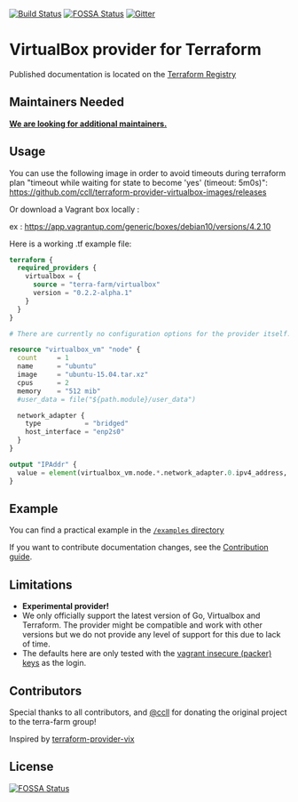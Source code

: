 [![Build Status](https://github.com/terra-farm/terraform-provider-virtualbox/workflows/CI/badge.svg)](https://github.com/terra-farm/terraform-provider-virtualbox/actions?query=branch%3Amaster)
[![FOSSA Status](https://app.fossa.io/api/projects/git%2Bgithub.com%2Fterra-farm%2Fterraform-provider-virtualbox.svg?type=shield)](https://app.fossa.io/projects/git%2Bgithub.com%2Fterra-farm%2Fterraform-provider-virtualbox?ref=badge_shield)
[![Gitter](https://badges.gitter.im/terra-farm/terraform-provider-virtualbox.svg)](https://gitter.im/terra-farm/terraform-provider-virtualbox?utm_source=badge&utm_medium=badge&utm_campaign=pr-badge)

# VirtualBox provider for Terraform

Published documentation is located on the [Terraform Registry](https://registry.terraform.io/providers/terra-farm/virtualbox/latest/docs)

## Maintainers Needed

[__We are looking for additional maintainers.__](https://github.com/terra-farm/terraform-provider-virtualbox/discussions/117)

## Usage

You can use the following image in order to avoid timeouts during terraform plan "timeout while waiting for state to become 'yes' (timeout: 5m0s)":
https://github.com/ccll/terraform-provider-virtualbox-images/releases

Or download a Vagrant box locally :

ex : https://app.vagrantup.com/generic/boxes/debian10/versions/4.2.10

Here is a working .tf example file:

```tf
terraform {
  required_providers {
    virtualbox = {
      source = "terra-farm/virtualbox"
      version = "0.2.2-alpha.1"
    }
  }
}

# There are currently no configuration options for the provider itself.

resource "virtualbox_vm" "node" {
  count     = 1
  name      = "ubuntu"
  image     = "ubuntu-15.04.tar.xz"
  cpus      = 2
  memory    = "512 mib"
  #user_data = file("${path.module}/user_data")

  network_adapter {
    type           = "bridged"
    host_interface = "enp2s0"
  }
}

output "IPAddr" {
  value = element(virtualbox_vm.node.*.network_adapter.0.ipv4_address, 1)
}
```

## Example

You can find a practical example in the [`/examples` directory](/examples)

If you want to contribute documentation changes, see the [Contribution guide](CONTRIBUTING.md).

## Limitations

- __Experimental provider!__
- We only officially support the latest version of Go, Virtualbox and Terraform. The provider might be compatible and work with other versions
  but we do not provide any level of support for this due to lack of time.
- The defaults here are only tested with the [vagrant insecure (packer) keys](https://github.com/hashicorp/vagrant/tree/master/keys) as the login.

## Contributors

Special thanks to all contributors, and [@ccll](https://github.com/ccll) for donating the original project to the terra-farm group!

Inspired by [terraform-provider-vix](https://github.com/hooklift/terraform-provider-vix)

## License
[![FOSSA Status](https://app.fossa.io/api/projects/git%2Bgithub.com%2Fterra-farm%2Fterraform-provider-virtualbox.svg?type=large)](https://app.fossa.io/projects/git%2Bgithub.com%2Fterra-farm%2Fterraform-provider-virtualbox?ref=badge_large)
